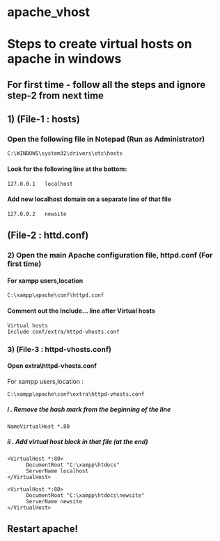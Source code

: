 # apache_vhost


# Steps to create virtual hosts on apache in windows

## For first time - follow all the steps and ignore step-2 from next time

## 1) (File-1 : hosts) 
###		Open the following file in Notepad (Run as Administrator)
		
```C:\WINDOWS\system32\drivers\etc\hosts ```


#### Look for the following line at the bottom:

```127.0.0.1   localhost ```

#### Add new localhost domain on a separate line of that file

```127.0.0.2   newsite ```
## (File-2 : httd.conf) 
### 2) Open the main Apache configuration file, httpd.conf (For first time)
		
#### For xampp users,location 

```C:\xampp\apache\conf\httpd.conf ```

#### Comment out the Include... line after Virtual hosts

```
Virtual hosts
Include conf/extra/httpd-vhosts.conf
```



### 3) (File-3 : httpd-vhosts.conf) 
#### Open  extra\httpd-vhosts.conf

For xampp users,location :

```C:\xampp\apache\conf\extra\httpd-vhosts.conf ```

##### i . Remove the hash mark from the beginning of the line

```NameVirtualHost *.80	```

##### ii . Add virtual host block in that file (at the end)

```
<VirtualHost *:80>
	  DocumentRoot "C:\xampp\htdocs"
	  ServerName localhost
</VirtualHost>

<VirtualHost *:80>
	  DocumentRoot "C:\xampp\htdocs\newsite"
	  ServerName newsite
</VirtualHost>
```

## Restart apache!
